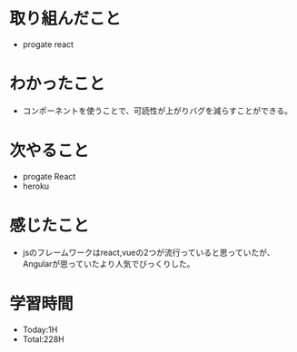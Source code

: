 # 取り組んだこと
- progate react
# わかったこと
- コンポーネントを使うことで、可読性が上がりバグを減らすことができる。
# 次やること
- progate React
- heroku
# 感じたこと
- jsのフレームワークはreact,vueの2つが流行っていると思っていたが、Angularが思っていたより人気でびっくりした。
# 学習時間
- Today:1H
- Total:228H
